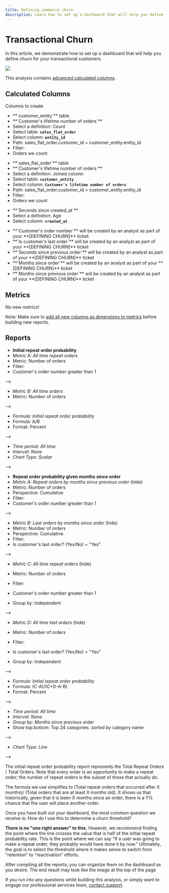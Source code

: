 ```yaml
---
title: Defining commerce churn
description: Learn how to set up a dashboard that will help you define churn for your transactional customers. 
---
```

# Transactional Churn

In this article, we demonstrate how to set up a dashboard that will help you define churn for your transactional customers.

![](../../mbi/assets/2017-02-07_1356.png)

This analysis contains [advanced calculated columns](../data-warehouse-mgr/adv-calc-columns.md).

## Calculated Columns

Columns to create

* <!--<span class="wysiwyg-color-blue">-->**`customer_entity`**<!--</span>--> table
* <!--<span class="wysiwyg-color-blue">-->**`Customer's lifetime number of orders`**<!--</span>-->
* Select a definition: Count
* Select table: <!--<span class="wysiwyg-color-blue">-->**`sales_flat_order`**<!--</span>-->
* Select column: <!--<span class="wysiwyg-color-blue">-->**`entity_id`**<!--</span>-->
* Path: sales_flat_order.customer_id = customer_entity.entity_id
* Filter:
* Orders we count
<!--{: style="list-style-type: square;"}-->
<!--{: style="list-style-type: circle;"}-->

* <!--<span class="wysiwyg-color-blue">-->**`sales_flat_order`**<!--</span>--> table
* <!--<span class="wysiwyg-color-blue">-->**`Customer's lifetime number of orders`**<!--</span>-->
* Select a definition: Joined column
* Select table: <!--<span class="wysiwyg-color-blue">-->**`customer_entity`**<!--</span>-->
* Select column: <!--<span class="wysiwyg-color-blue">-->**`Customer's lifetime number of orders`**<!--</span>-->
* Path: sales_flat_order.customer_id = customer_entity.entity_id
* Filter:
* Orders we count
<!--{: style="list-style-type: square;"}-->

* <!--<span class="wysiwyg-color-blue">-->**`Seconds since created_at`**<!--</span>-->
* Select a definition: Age
* Select column: <!--<span class="wysiwyg-color-blue">-->**`created_at`**<!--</span>-->
<!--{: style="list-style-type: square;"}-->

* <!--<span class="wysiwyg-color-blue">-->**`Customer's order number`**<!--</span>--> will be created by an analyst as part of your **[DEFINING CHURN]** ticket
* <!--<span class="wysiwyg-color-blue">-->**`Is customer's last order`**<!--</span>--> will be created by an analyst as part of your **[DEFINING CHURN]** ticket
* <!--<span class="wysiwyg-color-blue">-->**`Seconds since previous order`**<!--</span>--> will be created by an analyst as part of your **[DEFINING CHURN]** ticket
* <!--<span class="wysiwyg-color-blue">-->**`Months since order`**<!--</span>--> will be created by an analyst as part of your **[DEFINING CHURN]** ticket
* <!--<span class="wysiwyg-color-blue">-->**`Months since previous order`**<!--</span>--> will be created by an analyst as part of your **[DEFINING CHURN]** ticket
<!--{: style="list-style-type: circle;"}-->

## Metrics

No new metrics!

Note: Make sure to [add all new columns as dimensions to metrics](../data-warehouse-mgr/manage-data-dimensions-metrics.md) before building new reports.

## Reports

* **Initial repeat order probability**
* *Metric A: All time repeat orders*
* Metric: Number of orders
* Filter:
* Customer's order number greater than 1
<!--<!--{: style="list-style-type: square;"}-->-->

* *Metric B: All time orders*
* Metric: Number of orders
<!--<!--{: style="list-style-type: square;"}-->-->

* *Formula: Initial repeat order probability*
* Formula: A/B
* Format: Percent
<!--<!--{: style="list-style-type: square;"}-->-->

* *Time period: All time*
* *Interval: None*
* *Chart Type: Scalar*
<!--<!--{: style="list-style-type: circle;"}-->-->

* **Repeat order probability given months since order**
* *Metric A: Repeat orders by months since previous order* (hide)
* Metric: Number of orders
* Perspective: Cumulative
* Filter:
* Customer's order number greater than 1
<!--<!--{: style="list-style-type: square;"}-->-->

* *Metric B: Last orders by months since order* (hide)
* Metric: Number of orders
* Perspective: Cumulative
* Filter:
* Is customer's last order? (Yes/No) = "Yes"
<!--<!--{: style="list-style-type: square;"}-->-->

* *Metric C: All time repeat orders* (hide)
* Metric: Number of orders
* Filter:
* Customer's order number greater than 1

* Group by: Independent
<!--<!--{: style="list-style-type: square;"}-->-->

* *Metric D: All time last orders* (hide)
* Metric: Number of orders
* Filter:
* Is customer's last order? (Yes/No) = "Yes"

* Group by: Independent
<!--<!--{: style="list-style-type: square;"}-->-->

* *Formula: Initial repeat order probability*
* Formula: (C-A)/(C+D-A-B)
* Format: Percent
<!--<!--{: style="list-style-type: square;"}-->-->

* *Time period: All time*
* *Interval: None*
* *Group by: Months since previous order*
* Show top.bottom: Top 24 categories. sorted by category name
<!--<!--{: style="list-style-type: square;"}-->-->

* *Chart Type: Line*
<!--<!--{: style="list-style-type: circle;"}-->-->

The initial repeat order probability report represents the Total Repeat Orders / Total Orders. Note that every order is an opportunity to make a repeat order; the number of repeat orders is the subset of those that actually do.

The formula we use simplifies to (Total repeat orders that occurred after X months)/ (Total orders that are at least X months old). It shows us that historically, given that it is been X months since an order, there is a Y% chance that the user will place another order.

Once you have built out your dashboard, the most common question we receive is: How do I use this to determine a churn threshold?

**There is no "one right answer" to this.** However, we recommend finding the point where the line crosses the value that is half of the initial repeat probability rate. This is the point where we can say "If a user was going to make a repeat order, they probably would have done it by now." Ultimately, the goal is to select the threshold where it makes sense to switch from "retention" to "reactivation" efforts.

After compiling all the reports, you can organize them on the dashboard as you desire. The end result may look like the image at the top of the page

If you run into any questions while building this analysis, or simply want to engage our professional services team, [contact support](../../getting-started/support.md).